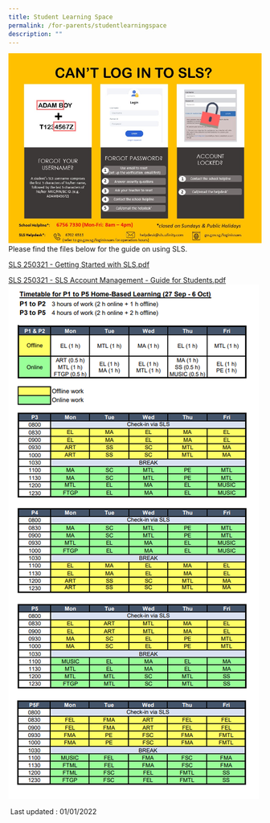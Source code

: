 ```yaml
---
title: Student Learning Space
permalink: /for-parents/studentlearningspace
description: ""
---
```


![](/images/SLS%20HBL%20helpline%20updated%2023%20Sept.jpeg)
Please find the files below for the guide on using SLS.

[SLS 250321 - Getting Started with SLS.pdf](https://sembawangpri.moe.edu.sg/qql/slot/u508/SLS%20250321%20-%20Getting%20Started%20with%20SLS.pdf)

[SLS 250321 - SLS Account Management - Guide for Students.pdf](https://sembawangpri.moe.edu.sg/qql/slot/u508/SLS%20250321%20-%20SLS%20Account%20Management%20-%20Guide%20for%20Students.pdf)
![](/images/ss_hbl_4.png)

 Last updated : 01/01/2022

